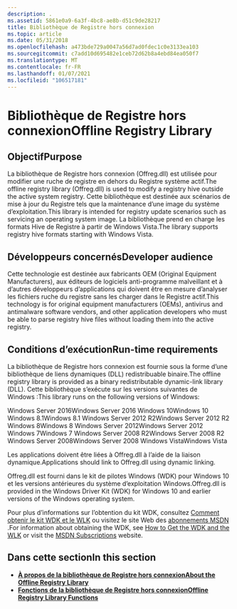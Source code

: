 ```yaml
---
description: .
ms.assetid: 5861e0a9-6a3f-4bc8-ae8b-d51c9de28217
title: Bibliothèque de Registre hors connexion
ms.topic: article
ms.date: 05/31/2018
ms.openlocfilehash: a473bde729a0047a56d7ad0fdec1c0e3133ea103
ms.sourcegitcommit: c7add10d695482e1ceb72d62b8a4ebd84ea050f7
ms.translationtype: MT
ms.contentlocale: fr-FR
ms.lasthandoff: 01/07/2021
ms.locfileid: "106517181"
---
```

# <a name="offline-registry-library"></a><span data-ttu-id="c7f71-103">Bibliothèque de Registre hors connexion</span><span class="sxs-lookup"><span data-stu-id="c7f71-103">Offline Registry Library</span></span>

## <a name="purpose"></a><span data-ttu-id="c7f71-104">Objectif</span><span class="sxs-lookup"><span data-stu-id="c7f71-104">Purpose</span></span>

<span data-ttu-id="c7f71-105">La bibliothèque de Registre hors connexion (Offreg.dll) est utilisée pour modifier une ruche de registre en dehors du Registre système actif.</span><span class="sxs-lookup"><span data-stu-id="c7f71-105">The offline registry library (Offreg.dll) is used to modify a registry hive outside the active system registry.</span></span> <span data-ttu-id="c7f71-106">Cette bibliothèque est destinée aux scénarios de mise à jour du Registre tels que la maintenance d’une image du système d’exploitation.</span><span class="sxs-lookup"><span data-stu-id="c7f71-106">This library is intended for registry update scenarios such as servicing an operating system image.</span></span> <span data-ttu-id="c7f71-107">La bibliothèque prend en charge les formats Hive de Registre à partir de Windows Vista.</span><span class="sxs-lookup"><span data-stu-id="c7f71-107">The library supports registry hive formats starting with Windows Vista.</span></span>

## <a name="developer-audience"></a><span data-ttu-id="c7f71-108">Développeurs concernés</span><span class="sxs-lookup"><span data-stu-id="c7f71-108">Developer audience</span></span>

<span data-ttu-id="c7f71-109">Cette technologie est destinée aux fabricants OEM (Original Equipment Manufacturers), aux éditeurs de logiciels anti-programme malveillant et à d’autres développeurs d’applications qui doivent être en mesure d’analyser les fichiers ruche du registre sans les charger dans le Registre actif.</span><span class="sxs-lookup"><span data-stu-id="c7f71-109">This technology is for original equipment manufacturers (OEMs), antivirus and antimalware software vendors, and other application developers who must be able to parse registry hive files without loading them into the active registry.</span></span>

## <a name="run-time-requirements"></a><span data-ttu-id="c7f71-110">Conditions d’exécution</span><span class="sxs-lookup"><span data-stu-id="c7f71-110">Run-time requirements</span></span>

<span data-ttu-id="c7f71-111">La bibliothèque de Registre hors connexion est fournie sous la forme d’une bibliothèque de liens dynamiques (DLL) redistribuable binaire.</span><span class="sxs-lookup"><span data-stu-id="c7f71-111">The offline registry library is provided as a binary redistributable dynamic-link library (DLL).</span></span> <span data-ttu-id="c7f71-112">Cette bibliothèque s’exécute sur les versions suivantes de Windows :</span><span class="sxs-lookup"><span data-stu-id="c7f71-112">This library runs on the following versions of Windows:</span></span>

<dl> <span data-ttu-id="c7f71-113">Windows Server 2016</span><span class="sxs-lookup"><span data-stu-id="c7f71-113">Windows Server 2016</span></span>  
<span data-ttu-id="c7f71-114">Windows 10</span><span class="sxs-lookup"><span data-stu-id="c7f71-114">Windows 10</span></span>  
<span data-ttu-id="c7f71-115">Windows 8.1</span><span class="sxs-lookup"><span data-stu-id="c7f71-115">Windows 8.1</span></span>  
<span data-ttu-id="c7f71-116">Windows Server 2012 R2</span><span class="sxs-lookup"><span data-stu-id="c7f71-116">Windows Server 2012 R2</span></span>  
<span data-ttu-id="c7f71-117">Windows 8</span><span class="sxs-lookup"><span data-stu-id="c7f71-117">Windows 8</span></span>  
<span data-ttu-id="c7f71-118">Windows Server 2012</span><span class="sxs-lookup"><span data-stu-id="c7f71-118">Windows Server 2012</span></span>  
<span data-ttu-id="c7f71-119">Windows 7</span><span class="sxs-lookup"><span data-stu-id="c7f71-119">Windows 7</span></span>  
<span data-ttu-id="c7f71-120">Windows Server 2008 R2</span><span class="sxs-lookup"><span data-stu-id="c7f71-120">Windows Server 2008 R2</span></span>  
<span data-ttu-id="c7f71-121">Windows Server 2008</span><span class="sxs-lookup"><span data-stu-id="c7f71-121">Windows Server 2008</span></span>  
<span data-ttu-id="c7f71-122">Windows Vista</span><span class="sxs-lookup"><span data-stu-id="c7f71-122">Windows Vista</span></span>  
</dl>

<span data-ttu-id="c7f71-123">Les applications doivent être liées à Offreg.dll à l’aide de la liaison dynamique.</span><span class="sxs-lookup"><span data-stu-id="c7f71-123">Applications should link to Offreg.dll using dynamic linking.</span></span>

<span data-ttu-id="c7f71-124">Offreg.dll est fourni dans le kit de pilotes Windows (WDK) pour Windows 10 et les versions antérieures du système d’exploitation Windows.</span><span class="sxs-lookup"><span data-stu-id="c7f71-124">Offreg.dll is provided in the Windows Driver Kit (WDK) for Windows 10 and earlier versions of the Windows operating system.</span></span>

<span data-ttu-id="c7f71-125">Pour plus d’informations sur l’obtention du kit WDK, consultez [Comment obtenir le kit WDK et le WLK](/windows-hardware/drivers/download-the-wdk) ou visitez le site Web des [abonnements MSDN](https://msdn.microsoft.com/subscriptions/default.aspx) .</span><span class="sxs-lookup"><span data-stu-id="c7f71-125">For information about obtaining the WDK, see [How to Get the WDK and the WLK](/windows-hardware/drivers/download-the-wdk) or visit the [MSDN Subscriptions](https://msdn.microsoft.com/subscriptions/default.aspx) website.</span></span>

## <a name="in-this-section"></a><span data-ttu-id="c7f71-126">Dans cette section</span><span class="sxs-lookup"><span data-stu-id="c7f71-126">In this section</span></span>

-   [<span data-ttu-id="c7f71-127">**À propos de la bibliothèque de Registre hors connexion**</span><span class="sxs-lookup"><span data-stu-id="c7f71-127">**About the Offline Registry Library**</span></span>](about-the-offline-registry-library.md)
-   [<span data-ttu-id="c7f71-128">**Fonctions de la bibliothèque de Registre hors connexion**</span><span class="sxs-lookup"><span data-stu-id="c7f71-128">**Offline Registry Library Functions**</span></span>](offline-registry-library-functions.md)

 

 
